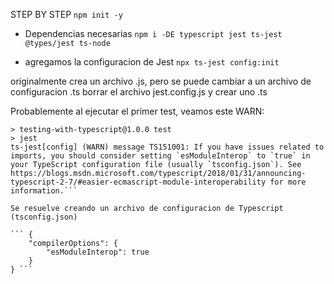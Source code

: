 STEP BY STEP
```npm init -y```

- Dependencias necesarias
```npm i -DE typescript jest ts-jest @types/jest ts-node```

- agregamos la configuracion de Jest
```npx ts-jest config:init```

originalmente crea un archivo .js, pero se puede cambiar a un archivo de configuracion .ts
borrar el archivo jest.config.js y crear uno .ts

Probablemente al ejecutar el primer test, veamos este WARN:

```PS C:\Users\Pochi\Documents\repos\Testing-with-Typescript> npm test
> testing-with-typescript@1.0.0 test
> jest
ts-jest[config] (WARN) message TS151001: If you have issues related to imports, you should consider setting `esModuleInterop` to `true` in your TypeScript configuration file (usually `tsconfig.json`). See https://blogs.msdn.microsoft.com/typescript/2018/01/31/announcing-typescript-2-7/#easier-ecmascript-module-interoperability for more information.```

Se resuelve creando un archivo de configuracion de Typescript (tsconfig.json)

``` {
    "compilerOptions": {
        "esModuleInterop": true
    }
} ```